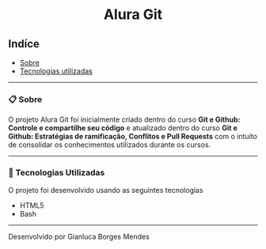 <h1 align="center">Alura Git</h1>

## Indíce

- [Sobre](#-sobre)
- [Tecnologias utilizadas](#-tecnologias-utilizadas)

---

### 📋 Sobre

O projeto Alura Git foi inicialmente criado dentro do curso **Git e Github: Controle e compartilhe seu código** e atualizado dentro do curso **Git e Github: Estratégias de ramificação, Conflitos e Pull Requests** com o intuíto de consolidar os conhecimentos utilizados durante os cursos.

---

### 🚀 Tecnologias Utilizadas

O projeto foi desenvolvido usando as seguintes tecnologias

- HTML5
- Bash

---

Desenvolvido por Gianluca Borges Mendes
